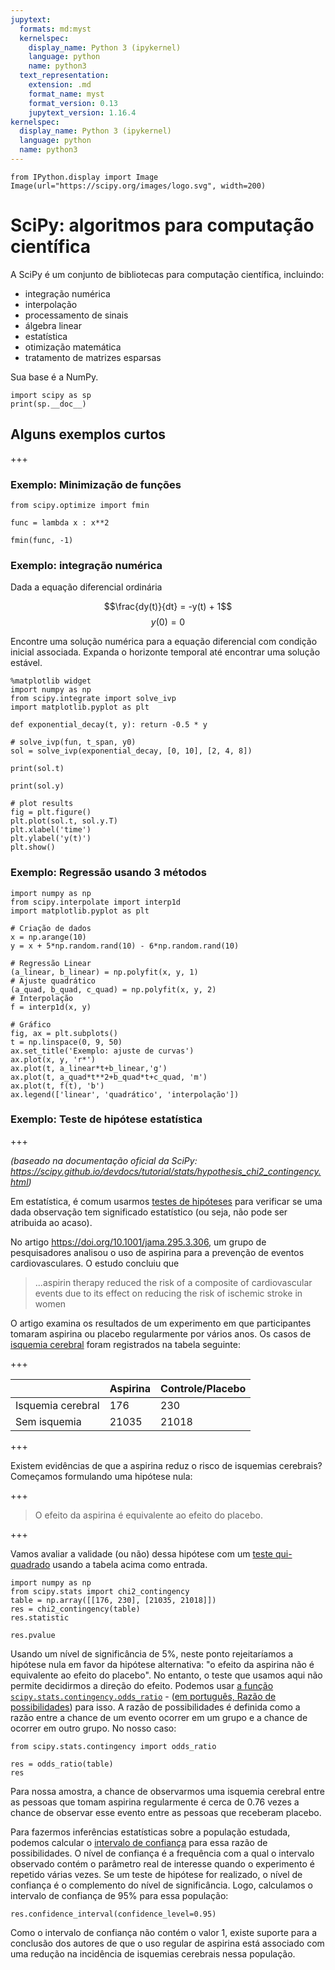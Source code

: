 ```yaml
---
jupytext:
  formats: md:myst
  kernelspec:
    display_name: Python 3 (ipykernel)
    language: python
    name: python3
  text_representation:
    extension: .md
    format_name: myst
    format_version: 0.13
    jupytext_version: 1.16.4
kernelspec:
  display_name: Python 3 (ipykernel)
  language: python
  name: python3
---
```


```{code-cell} ipython3
from IPython.display import Image
Image(url="https://scipy.org/images/logo.svg", width=200)
```

<!-- #region tags=["chapter"] -->
# SciPy: algoritmos para computação científica

A SciPy é um conjunto de bibliotecas para computação científica, incluindo:
- integração numérica
- interpolação
- processamento de sinais
- álgebra linear
- estatística
- otimização matemática
- tratamento de matrizes esparsas

Sua base é a NumPy.
<!-- #endregion -->

```{code-cell} ipython3
import scipy as sp
print(sp.__doc__)
```

## Alguns exemplos curtos

+++

### Exemplo: Minimização de funções

```{code-cell} ipython3
from scipy.optimize import fmin
```

```{code-cell} ipython3
func = lambda x : x**2
```

```{code-cell} ipython3
fmin(func, -1)
```

### Exemplo: integração numérica


Dada a equação diferencial ordinária


$$\frac{dy(t)}{dt} = -y(t) + 1$$
$$y(0) = 0$$


Encontre uma solução numérica para a equação diferencial com condição inicial associada. Expanda o horizonte temporal até encontrar uma solução estável.

```{code-cell} ipython3
%matplotlib widget
import numpy as np
from scipy.integrate import solve_ivp
import matplotlib.pyplot as plt

def exponential_decay(t, y): return -0.5 * y

# solve_ivp(fun, t_span, y0)
sol = solve_ivp(exponential_decay, [0, 10], [2, 4, 8])

print(sol.t)
```

```{code-cell} ipython3
print(sol.y)
```

```{code-cell} ipython3
# plot results
fig = plt.figure()
plt.plot(sol.t, sol.y.T)
plt.xlabel('time')
plt.ylabel('y(t)')
plt.show()
```

### Exemplo: Regressão usando 3 métodos

```{code-cell} ipython3
import numpy as np
from scipy.interpolate import interp1d
import matplotlib.pyplot as plt

# Criação de dados
x = np.arange(10)
y = x + 5*np.random.rand(10) - 6*np.random.rand(10)

# Regressão Linear
(a_linear, b_linear) = np.polyfit(x, y, 1)
# Ajuste quadrático
(a_quad, b_quad, c_quad) = np.polyfit(x, y, 2)
# Interpolação
f = interp1d(x, y)

# Gráfico
fig, ax = plt.subplots()
t = np.linspace(0, 9, 50)
ax.set_title('Exemplo: ajuste de curvas')
ax.plot(x, y, 'r*')
ax.plot(t, a_linear*t+b_linear,'g')
ax.plot(t, a_quad*t**2+b_quad*t+c_quad, 'm')
ax.plot(t, f(t), 'b')
ax.legend(['linear', 'quadrático', 'interpolação'])
```

### Exemplo: Teste de hipótese estatística

+++

_(baseado na documentação oficial da SciPy: https://scipy.github.io/devdocs/tutorial/stats/hypothesis_chi2_contingency.html)_

Em estatística, é comum usarmos [testes de hipóteses](https://pt.wikipedia.org/wiki/Testes_de_hip%C3%B3teses) para verificar se uma dada observação tem significado estatístico (ou seja, não pode ser atribuida ao acaso).

No artigo https://doi.org/10.1001/jama.295.3.306, um grupo de pesquisadores analisou o uso de aspirina para a prevenção de eventos cardiovasculares. O estudo concluiu que

> ...aspirin therapy reduced the risk of a composite of cardiovascular events due to its effect on reducing the risk of ischemic stroke in women

O artigo examina os resultados de um experimento em que participantes tomaram aspirina ou placebo regularmente por vários anos. Os casos de [isquemia cerebral](https://pt.wikipedia.org/wiki/Isquemia_cerebral) foram registrados na tabela seguinte:

+++

|                   | Aspirina | Controle/Placebo |
|-------------------|----------|------------------|
| Isquemia cerebral |   176    |       230        |
| Sem isquemia      |  21035   |      21018       |

+++

Existem evidências de que a aspirina reduz o risco de isquemias cerebrais? Começamos formulando uma hipótese nula:

+++

> O efeito da aspirina é equivalente ao efeito do placebo.

+++

Vamos avaliar a validade (ou não) dessa hipótese com um [teste qui-quadrado](https://pt.wikipedia.org/wiki/Qui-quadrado) usando a tabela acima como entrada.

```{code-cell} ipython3
import numpy as np
from scipy.stats import chi2_contingency
table = np.array([[176, 230], [21035, 21018]])
res = chi2_contingency(table)
res.statistic
```

```{code-cell} ipython3
res.pvalue
```

Usando um nível de significância de 5%, neste ponto rejeitaríamos a hipótese nula em favor da hipótese alternativa: "o efeito da aspirina não é equivalente ao efeito do placebo". No entanto, o teste que usamos aqui não permite decidirmos a direção do efeito. Podemos usar [a função `scipy.stats.contingency.odds_ratio`](https://scipy.github.io/devdocs/tutorial/stats/hypothesis_odds_ratio.html) - ([em português, Razão de possibilidades](https://pt.wikipedia.org/wiki/Raz%C3%A3o_de_possibilidades)) para isso. A razão de possibilidades é definida como a razão entre a chance de um evento ocorrer em um grupo e a chance de ocorrer em outro grupo. No nosso caso:

```{code-cell} ipython3
from scipy.stats.contingency import odds_ratio

res = odds_ratio(table)
res
```

Para nossa amostra, a chance de observarmos uma isquemia cerebral entre as pessoas que tomam aspirina regularmente é cerca de 0.76 vezes a chance de observar esse evento entre as pessoas que receberam placebo.

Para fazermos inferências estatísticas sobre a população estudada, podemos calcular o [intervalo de confiança](https://pt.wikipedia.org/wiki/Intervalo_de_confian%C3%A7a) para essa razão de possibilidades. O nível de confiança é a frequência com a qual o intervalo observado contém o parâmetro real de interesse quando o experimento é repetido várias vezes. Se um teste de hipótese for realizado, o nível de confiança é o complemento do nível de significância. Logo, calculamos o intervalo de confiança de 95% para essa população:

```{code-cell} ipython3
res.confidence_interval(confidence_level=0.95)
```

Como o intervalo de confiança não contém o valor 1, existe suporte para a conclusão dos autores de que o uso regular de aspirina está associado com uma redução na incidência de isquemias cerebrais nessa população.
